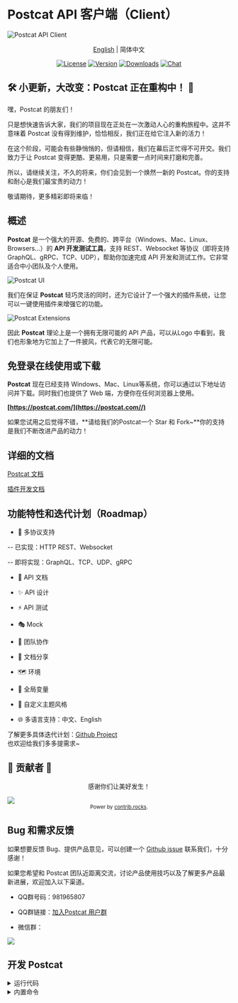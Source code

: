 # Postcat API 客户端（Client）

![Postcat API Client](http://data.eolinker.com/course/QbLMSaJ7f3dcd0b075a7031b31f8acb486e0a090f1bdc8d.jpeg)

<p align="center"><a href="wiki/README.en.md">English</a> | <span>简体中文</span></p>
<p align="center">
  <a href="https://github.com/Postcatlab/postcat"><img src="https://img.shields.io/github/license/Postcatlab/postcat?sanitize=true" alt="License"></a>
  <a href="https://github.com/Postcatlab/postcat/releases"><img src="https://img.shields.io/github/v/release/Postcatlab/postcat?sanitize=true" alt="Version"></a>
  <a href="https://github.com/Postcatlab/postcat/releases"><img src="https://img.shields.io/github/downloads/Postcatlab/postcat/total?sanitize=true" alt="Downloads"></a>
  <a href="https://discord.gg/W3uk39zJCR"><img src="https://img.shields.io/badge/chat-on%20discord-7289da.svg?sanitize=true" alt="Chat"></a>
</p>

## 🛠️ 小更新，大改变：Postcat 正在重构中！ 🚀

嘿，Postcat 的朋友们！

只是想快速告诉大家，我们的项目现在正处在一次激动人心的重构旅程中。这并不意味着 Postcat 没有得到维护，恰恰相反，我们正在给它注入新的活力！

在这个阶段，可能会有些静悄悄的，但请相信，我们在幕后正忙得不可开交。我们致力于让 Postcat 变得更酷、更易用，只是需要一点时间来打磨和完善。

所以，请继续关注，不久的将来，你们会见到一个焕然一新的 Postcat。你的支持和耐心是我们最宝贵的动力！

敬请期待，更多精彩即将来临！

## 概述

**Postcat** 是一个强大的开源、免费的、跨平台（Windows、Mac、Linux、Browsers...）的 **API 开发测试工具**，支持 REST、Websocket 等协议（即将支持 GraphQL、gRPC、TCP、UDP），帮助你加速完成 API 开发和测试工作。它非常适合中小团队及个人使用。

![Postcat UI](https://data.eolink.com/ImGzhCi79d0beb5b8221670dffceb61bf642af1960d3881)

我们在保证 **Postcat** 轻巧灵活的同时，还为它设计了一个强大的插件系统，让您可以一键使用插件来增强它的功能。

![Postcat Extensions](https://data.eolink.com/22UMwcV01e087e3549edb91361f15a9ba8047e16d0d3f3f)

因此 **Postcat** 理论上是一个拥有无限可能的 API 产品，可以从Logo 中看到，我们也形象地为它加上了一件披风，代表它的无限可能。


## 免登录在线使用或下载

**Postcat** 现在已经支持 Windows、Mac、Linux等系统，你可以通过以下地址访问并下载。同时我们也提供了 Web 端，方便你在任何浏览器上使用。

**[https://postcat.com/](https://postcat.com//)**

如果您试用之后觉得不错，**请给我们的Postcat一个 Star 和 Fork~**你的支持是我们不断改进产品的动力！

## 详细的文档

[Postcat 文档](https://docs.postcat.com/)

[插件开发文档](https://developer.postcat.com/api/get-started.html)


## 功能特性和迭代计划（Roadmap）

- 🚀 多协议支持

-- 已实现：HTTP REST、Websocket

-- 即将实现：GraphQL、TCP、UDP、gRPC

- 📕 API 文档

- ✨ API 设计

- ⚡ API 测试

- 🎭 Mock

- 🙌 团队协作

- 🎈 文档分享

- 🗺 环境

- 🧶 全局变量

- 🧩 自定义主题风格

- 🌐 多语言支持：中文、English

了解更多具体迭代计划：[Github Project](https://github.com/orgs/Postcatlab/projects/3)
</br>也欢迎给我们多多提需求~
</br>

## 💪 贡献者 💪
<p align="center">
感谢你们让美好发生！
</p>

<a href="https://github.com/Postcatlab/postcat/graphs/contributors">
  <img src="https://contrib.rocks/image?repo=Postcatlab/postcat" />
</a>

<div align="center">
<sub>Power by <a href="https://contrib.rocks">contrib.rocks</a>.</sub>
</div>

## Bug 和需求反馈

如果想要反馈 Bug、提供产品意见，可以创建一个 [Github issue](https://github.com/Postcatlab/postcat/issues) 联系我们，十分感谢！

如果您希望和 Postcat 团队近距离交流，讨论产品使用技巧以及了解更多产品最新进展，欢迎加入以下渠道。

- QQ群号码：981965807

- QQ群链接：[加入Postcat 用户群](https://jq.qq.com/?_wv=1027&k=Kej1qTUy)

- 微信群：

![](http://data.eolinker.com/course/NKhRRF668370911c8b8ea8a0887b5d62e71b0f1a22ad76a.png)


## 开发 Postcat

<details>

<summary>运行代码</summary>

</br>

请确保你已经部署好所需的开发环境：

- Node.js >= 14.17.x

- yarn >= 1.22.x

我们在开发和构建时使用 yarn 作为包管理工具，强烈建议你也这么做，但如果您希望使用 npm 也完全没问题，只是在安装依赖时可能需要多花一些时间。

### 运行桌面端程序

```shell

yarn install

yarn start

```

### 运行浏览器程序

```shell

cd src/browser&&npm install

yarn start

```

### 提高效率

如果想提高开发效率，可以安装 Angular 官方提供的命令行 Angular-cli 快速生成组件、服务等模板。

```

yarn add @angular/cli --global

```

</details>

<details>

<summary>内置命令</summary>

### 运行命令

|命令 |描述 |
| ------------ | ------------ |
|yarn start |开发模式下，同时运行在浏览器和桌面端 |
|yarn start:zh|中文开发模式，同时运行在浏览器和桌面端| 
|yarn start:web |仅运行在浏览器,同时开启后端代理 |
|yarn start:electron|仅运行在桌面端 |

> 本项目 i18n 使用的是编译手段，所以开发时无法切换语言
### 打包构建

|命令 |描述 |
| ------------ | ------------ |
|sudo yarn build|各系统打包 Electron 应用 |

### 运行测试

|命令 |描述 |
| ------------ | ------------ |
|yarn test |执行单元测试 |

